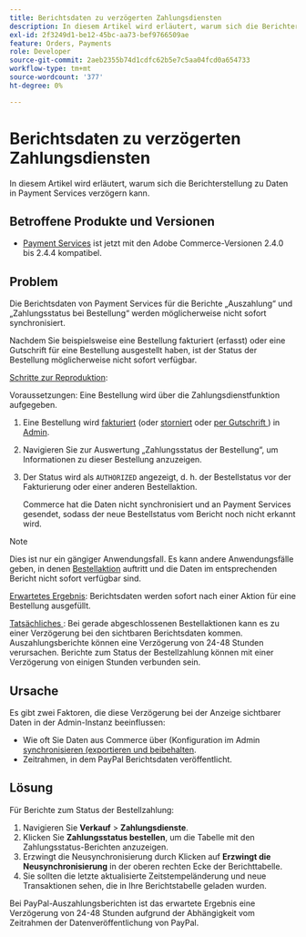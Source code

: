 ```yaml
---
title: Berichtsdaten zu verzögerten Zahlungsdiensten
description: In diesem Artikel wird erläutert, warum sich die Berichterstellung zu Daten in Payment Services verzögern kann.
exl-id: 2f3249d1-be12-45bc-aa73-bef9766509ae
feature: Orders, Payments
role: Developer
source-git-commit: 2aeb2355b74d1cdfc62b5e7c5aa04fcd0a654733
workflow-type: tm+mt
source-wordcount: '377'
ht-degree: 0%

---
```


# Berichtsdaten zu verzögerten Zahlungsdiensten

In diesem Artikel wird erläutert, warum sich die Berichterstellung zu Daten in Payment Services verzögern kann.

## Betroffene Produkte und Versionen

* [Payment Services](https://marketplace.magento.com/magento-payment-services.html) ist jetzt mit den Adobe Commerce-Versionen 2.4.0 bis 2.4.4 kompatibel.

## Problem

Die Berichtsdaten von Payment Services für die Berichte „Auszahlung“ und „Zahlungsstatus bei Bestellung“ werden möglicherweise nicht sofort synchronisiert.

Nachdem Sie beispielsweise eine Bestellung fakturiert (erfasst) oder eine Gutschrift für eine Bestellung ausgestellt haben, ist der Status der Bestellung möglicherweise nicht sofort verfügbar.

<u>Schritte zur Reproduktion</u>:

Voraussetzungen: Eine Bestellung wird über die Zahlungsdienstfunktion aufgegeben.

1. Eine Bestellung wird [fakturiert](https://experienceleague.adobe.com/en/docs/commerce-admin/stores-sales/order-management/invoices#create-an-invoice) (oder [storniert](https://experienceleague.adobe.com/en/docs/commerce-admin/stores-sales/point-of-purchase/assist/customer-account-create-order) oder [per Gutschrift ](https://experienceleague.adobe.com/en/docs/commerce-admin/stores-sales/order-management/credit-memos/credit-memos)) in [Admin](https://experienceleague.adobe.com/en/docs/commerce-admin/start/admin/admin).
1. Navigieren Sie zur Auswertung „Zahlungsstatus der Bestellung“, um Informationen zu dieser Bestellung anzuzeigen.
1. Der Status wird als `AUTHORIZED` angezeigt, d. h. der Bestellstatus vor der Fakturierung oder einer anderen Bestellaktion.

   Commerce hat die Daten nicht synchronisiert und an Payment Services gesendet, sodass der neue Bestellstatus vom Bericht noch nicht erkannt wird.

>[!NOTE]
>
>Dies ist nur ein gängiger Anwendungsfall. Es kann andere Anwendungsfälle geben, in denen [Bestellaktion](https://experienceleague.adobe.com/en/docs/commerce-admin/stores-sales/order-management/orders/orders#actions) auftritt und die Daten im entsprechenden Bericht nicht sofort verfügbar sind.

<u>Erwartetes Ergebnis</u>:
Berichtsdaten werden sofort nach einer Aktion für eine Bestellung ausgefüllt.

<u>Tatsächliches </u>:
Bei gerade abgeschlossenen Bestellaktionen kann es zu einer Verzögerung bei den sichtbaren Berichtsdaten kommen. Auszahlungsberichte können eine Verzögerung von 24-48 Stunden verursachen. Berichte zum Status der Bestellzahlung können mit einer Verzögerung von einigen Stunden verbunden sein.

## Ursache

Es gibt zwei Faktoren, die diese Verzögerung bei der Anzeige sichtbarer Daten in der Admin-Instanz beeinflussen:

* Wie oft Sie Daten aus Commerce über (Konfiguration im Admin[ synchronisieren (exportieren und beibehalten](https://experienceleague.adobe.com/docs/commerce-merchant-services/payment-services/configure/configure-admin.html).
* Zeitrahmen, in dem PayPal Berichtsdaten veröffentlicht.

## Lösung

Für Berichte zum Status der Bestellzahlung:

1. Navigieren Sie **Verkauf** > **Zahlungsdienste**.
1. Klicken Sie **Zahlungsstatus bestellen**, um die Tabelle mit den Zahlungsstatus-Berichten anzuzeigen.
1. Erzwingt die Neusynchronisierung durch Klicken auf **Erzwingt die Neusynchronisierung** in der oberen rechten Ecke der Berichttabelle.
1. Sie sollten die letzte aktualisierte Zeitstempeländerung und neue Transaktionen sehen, die in Ihre Berichtstabelle geladen wurden.

Bei PayPal-Auszahlungsberichten ist das erwartete Ergebnis eine Verzögerung von 24-48 Stunden aufgrund der Abhängigkeit vom Zeitrahmen der Datenveröffentlichung von PayPal.

